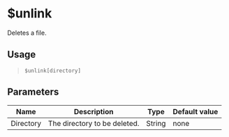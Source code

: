 # $unlink
Deletes a file.
## Usage
> `$unlink[directory]`
## Parameters
|   Name    |         Description          |  Type  | Default value |
|-----------|------------------------------|--------|---------------|
| Directory | The directory to be deleted. | String | none          |
